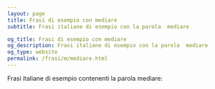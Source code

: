 ```yaml
---
layout: page
title: Frasi di esempio con mediare 
subtitle: Frasi italiane di esempio con la parola  mediare

og_title: Frasi di esempio con mediare 
og_description: Frasi italiane di esempio con la parola  mediare
og_type: website
permalink: /frasi/m/mediare.html
---
```


Frasi italiane di esempio contenenti la parola mediare:


